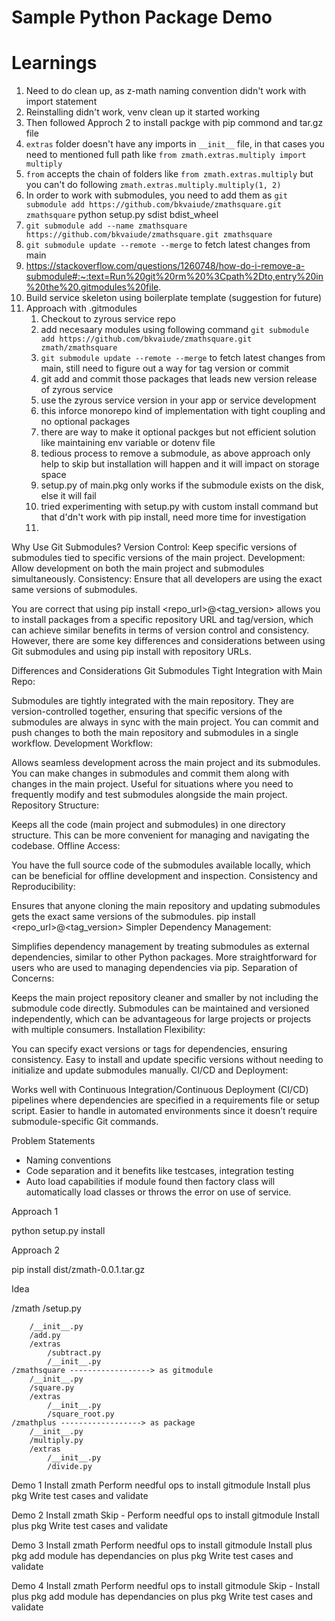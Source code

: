 # Sample Python Package Demo

# Learnings

1. Need to do clean up, as z-math naming convention didn't work with import statement
1. Reinstalling didn't work, venv clean up it started working
1. Then followed Approch 2 to install packge with pip commond and tar.gz file
1. `extras` folder doesn't have any imports in `__init__` file, in that cases you need to mentioned full path like `from zmath.extras.multiply import multiply`
1. `from` accepts the chain of folders like `from zmath.extras.multiply` but you can't do following `zmath.extras.multiply.multiply(1, 2)`
1. In order to work with submodules, you need to add them as `git submodule add https://github.com/bkvaiude/zmathsquare.git zmathsquare`
python setup.py sdist bdist_wheel
1. `git submodule add --name zmathsquare https://github.com/bkvaiude/zmathsquare.git zmathsquare`
1. `git submodule update --remote --merge` to fetch latest changes from main
1. https://stackoverflow.com/questions/1260748/how-do-i-remove-a-submodule#:~:text=Run%20git%20rm%20%3Cpath%2Dto,entry%20in%20the%20.gitmodules%20file.
1. Build service skeleton using boilerplate template (suggestion for future)
1. Approach with .gitmodules
    1. Checkout to zyrous service repo
    1. add necesaary modules using following command `git submodule add https://github.com/bkvaiude/zmathsquare.git zmath/zmathsquare`
    1. `git submodule update --remote --merge` to fetch latest changes from main, still need to figure out a way for tag version or commit
    1. git add and commit those packages that leads new version release of zyrous service
    1. use the zyrous service version in your app or service development
    1. this inforce monorepo kind of implementation with tight coupling and no optional packages
    1. there are way to make it optional packges but not efficient solution like maintaining env variable or dotenv file
    1. tedious process to remove a submodule, as above approach only help to skip but installation will happen and it will impact on storage space
    1. setup.py of main.pkg only works if the submodule exists on the disk, else it will fail
    1. tried experimenting with setup.py with custom install command but that d'dn't work with pip install, need more time for investigation
    1. 

Why Use Git Submodules?
Version Control: Keep specific versions of submodules tied to specific versions of the main project.
Development: Allow development on both the main project and submodules simultaneously.
Consistency: Ensure that all developers are using the exact same versions of submodules.

You are correct that using pip install <repo_url>@<tag_version> allows you to install packages from a specific repository URL and tag/version, which can achieve similar benefits in terms of version control and consistency. However, there are some key differences and considerations between using Git submodules and using pip install with repository URLs.

Differences and Considerations
Git Submodules
Tight Integration with Main Repo:

Submodules are tightly integrated with the main repository. They are version-controlled together, ensuring that specific versions of the submodules are always in sync with the main project.
You can commit and push changes to both the main repository and submodules in a single workflow.
Development Workflow:

Allows seamless development across the main project and its submodules. You can make changes in submodules and commit them along with changes in the main project.
Useful for situations where you need to frequently modify and test submodules alongside the main project.
Repository Structure:

Keeps all the code (main project and submodules) in one directory structure. This can be more convenient for managing and navigating the codebase.
Offline Access:

You have the full source code of the submodules available locally, which can be beneficial for offline development and inspection.
Consistency and Reproducibility:

Ensures that anyone cloning the main repository and updating submodules gets the exact same versions of the submodules.
pip install <repo_url>@<tag_version>
Simpler Dependency Management:

Simplifies dependency management by treating submodules as external dependencies, similar to other Python packages.
More straightforward for users who are used to managing dependencies via pip.
Separation of Concerns:

Keeps the main project repository cleaner and smaller by not including the submodule code directly.
Submodules can be maintained and versioned independently, which can be advantageous for large projects or projects with multiple consumers.
Installation Flexibility:

You can specify exact versions or tags for dependencies, ensuring consistency.
Easy to install and update specific versions without needing to initialize and update submodules manually.
CI/CD and Deployment:

Works well with Continuous Integration/Continuous Deployment (CI/CD) pipelines where dependencies are specified in a requirements file or setup script.
Easier to handle in automated environments since it doesn’t require submodule-specific Git commands.

Problem Statements

- Naming conventions
- Code separation and it benefits like testcases, integration testing
- Auto load capabilities if module found then factory class will automatically load classes or throws the error on use of service.

Approach 1

python setup.py install

Approach 2

pip install dist/zmath-0.0.1.tar.gz


Idea

/zmath
    /setup.py
  
        /__init__.py
        /add.py
        /extras
            /subtract.py
            /__init__.py
    /zmathsquare ------------------> as gitmodule
        /__init__.py
        /square.py
        /extras
            /__init__.py
            /square_root.py
    /zmathplus ------------------> as package
        /__init__.py
        /multiply.py 
        /extras
            /__init__.py
            /divide.py

Demo 1
Install zmath 
Perform needful ops to install gitmodule
Install plus pkg 
Write test cases and validate

Demo 2
Install zmath 
Skip - Perform needful ops to install gitmodule
Install plus pkg 
Write test cases and validate

Demo 3
Install zmath 
Perform needful ops to install gitmodule
Install plus pkg 
add module has dependancies on plus pkg
Write test cases and validate

Demo 4
Install zmath 
Perform needful ops to install gitmodule
Skip - Install plus pkg 
add module has dependancies on plus pkg
Write test cases and validate